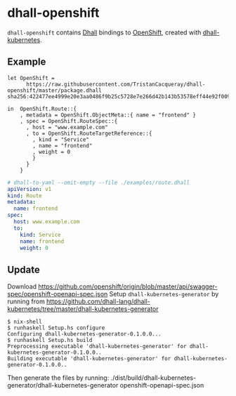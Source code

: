 # dhall-openshift

`dhall-openshift` contains [Dhall][dhall-lang] bindings to [OpenShift][OpenShift],
created with [dhall-kubernetes][dhall-kubernetes].

## Example

```dhall
let OpenShift =
      https://raw.githubusercontent.com/TristanCacqueray/dhall-openshift/master/package.dhall sha256:422477ee4999e20e3aa0486f9b25c5728e7e266d42b143b53578eff44e92f009

in  OpenShift.Route::{
    , metadata = OpenShift.ObjectMeta::{ name = "frontend" }
    , spec = OpenShift.RouteSpec::{
      , host = "www.example.com"
      , to = OpenShift.RouteTargetReference::{
        , kind = "Service"
        , name = "frontend"
        , weight = 0
        }
      }
    }
```

```yaml
# dhall-to-yaml --omit-empty --file ./examples/route.dhall
apiVersion: v1
kind: Route
metadata:
  name: frontend
spec:
  host: www.example.com
  to:
    kind: Service
    name: frontend
    weight: 0
```

## Update

Download https://github.com/openshift/origin/blob/master/api/swagger-spec/openshift-openapi-spec.json
Setup `dhall-kubernetes-generator` by running from https://github.com/dhall-lang/dhall-kubernetes/tree/master/dhall-kubernetes-generator

```shell
$ nix-shell
$ runhaskell Setup.hs configure
Configuring dhall-kubernetes-generator-0.1.0.0...
$ runhaskell Setup.hs build
Preprocessing executable 'dhall-kubernetes-generator' for dhall-kubernetes-generator-0.1.0.0..
Building executable 'dhall-kubernetes-generator' for dhall-kubernetes-generator-0.1.0.0..
```

Then generate the files by running:
./dist/build/dhall-kubernetes-generator/dhall-kubernetes-generator openshift-openapi-spec.json

[dhall-lang]: https://dhall-lang.org
[dhall-kubernetes]: https://github.com/dhall-lang/dhall-kubernetes
[OpenShift]: https://www.openshift.com/
